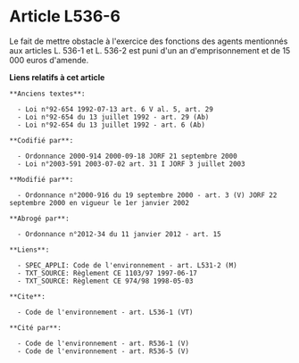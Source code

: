 # Article L536-6

Le fait de mettre obstacle à l'exercice des fonctions des agents mentionnés aux articles L. 536-1 et L. 536-2 est puni d'un
an d'emprisonnement et de 15 000 euros d'amende.

**Liens relatifs à cet article**

	**Anciens textes**:

	  - Loi n°92-654 1992-07-13 art. 6 V al. 5, art. 29
	  - Loi n°92-654 du 13 juillet 1992 - art. 29 (Ab)
	  - Loi n°92-654 du 13 juillet 1992 - art. 6 (Ab)

	**Codifié par**:

	  - Ordonnance 2000-914 2000-09-18 JORF 21 septembre 2000
	  - Loi n°2003-591 2003-07-02 art. 31 I JORF 3 juillet 2003

	**Modifié par**:

	  - Ordonnance n°2000-916 du 19 septembre 2000 - art. 3 (V) JORF 22 septembre 2000 en vigueur le 1er janvier 2002

	**Abrogé par**:

	  - Ordonnance n°2012-34 du 11 janvier 2012 - art. 15

	**Liens**:

	  - SPEC_APPLI: Code de l'environnement - art. L531-2 (M)
	  - TXT_SOURCE: Règlement CE 1103/97 1997-06-17
	  - TXT_SOURCE: Règlement CE 974/98 1998-05-03

	**Cite**:

	  - Code de l'environnement - art. L536-1 (VT)

	**Cité par**:

	  - Code de l'environnement - art. R536-1 (V)
	  - Code de l'environnement - art. R536-5 (V)
